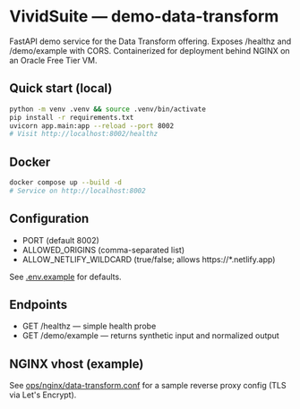 # VividSuite — demo-data-transform

FastAPI demo service for the Data Transform offering. Exposes /healthz and /demo/example with CORS. Containerized for deployment behind NGINX on an Oracle Free Tier VM.

## Quick start (local)

```bash
python -m venv .venv && source .venv/bin/activate
pip install -r requirements.txt
uvicorn app.main:app --reload --port 8002
# Visit http://localhost:8002/healthz
```

## Docker

```bash
docker compose up --build -d
# Service on http://localhost:8002
```

## Configuration

- PORT (default 8002)
- ALLOWED_ORIGINS (comma-separated list)
- ALLOW_NETLIFY_WILDCARD (true/false; allows https://*.netlify.app)

See [.env.example](.env.example) for defaults.

## Endpoints

- GET /healthz — simple health probe
- GET /demo/example — returns synthetic input and normalized output

## NGINX vhost (example)

See [ops/nginx/data-transform.conf](ops/nginx/data-transform.conf) for a sample reverse proxy config (TLS via Let\'s Encrypt).
